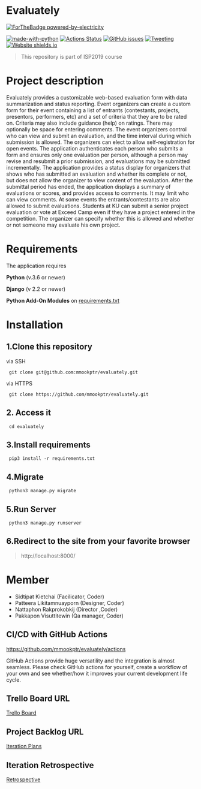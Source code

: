 # Evaluately

[![ForTheBadge powered-by-electricity](http://ForTheBadge.com/images/badges/powered-by-electricity.svg)](http://ForTheBadge.com)

[![made-with-python](https://img.shields.io/badge/Made%20with-Python-1f425f.svg)](https://www.python.org/)
[![Actions Status](https://github.com/mmookptr/evaluately/workflows/Evaluately/badge.svg)](https://github.com/mmookptr/evaluately/actions)
[![GitHub issues](https://img.shields.io/github/issues/mmookptr/evaluately.svg)](https://GitHub.com/mmookptr/evaluately/issues/)
[![Tweeting](https://img.shields.io/twitter/url/http/shields.io.svg?style=social)](https://twitter.com/intent/tweet?text=Evaluately%20is%20awesome!)
[![Website shields.io](https://img.shields.io/website-up-down-green-red/http/shields.io.svg)](https://evaluately.herokuapp.com/)

> This repository is part of ISP2019 course

# Project description

Evaluately provides a customizable web-based evaluation form with data summarization and status reporting. Event organizers can create a custom form for their event containing a list of entrants (contestants, projects, presentors, performers, etc) and a set of criteria that they are to be rated on. Criteria may also include guidance (help) on ratings. There may optionally be space for entering comments.
The event organizers control who can view and submit an evaluation, and the time interval during which submission is allowed. The organizers can elect to allow self-registration for open events.
The application authenticates each person who submits a form and ensures only one evaluation per person, although a person may revise and resubmit a prior submission, and evaluations may be submitted incrementally. The application provides a status display for organizers that shows who has submitted an evaluation and whether its complete or not, but does not allow the organizer to view content of the evaluation.
After the submittal period has ended, the application displays a summary of evaluations or scores, and provides access to comments. It may limit who can view comments.
At some events the entrants/contestants are also allowed to submit evaluations. Students at KU can submit a senior project evaluation or vote at Exceed Camp even if they have a project entered in the competition. The organizer can specify whether this is allowed and whether or not someone may evaluate his own project.

# Requirements

The application requires

**Python** (v.3.6 or newer)

**Django** (v 2.2 or newer)

**Python Add-On Modules** on [requirements.txt](requirements.txt)

# Installation

## 1.Clone this repository

via SSH

     git clone git@github.com:mmookptr/evaluately.git

via HTTPS

     git clone https://github.com/mmookptr/evaluately.git

## 2. Access it

     cd evaluately

## 3.Install requirements

     pip3 install -r requirements.txt

## 4.Migrate

     python3 manage.py migrate

## 5.Run Server

     python3 manage.py runserver

## 6.Redirect to the site from your favorite browser

> http://localhost:8000/

# Member

- Sidtipat Kietchai (Facilicator, Coder)
- Patteera Likitamnuayporn (Designer, Coder)
- Nattaphon Rakprokobkij (Director ,Coder)
- Pakkapon Visuttitewin (Qa manager, Coder)

## CI/CD with GitHub Actions

https://github.com/mmookptr/evaluately/actions

GitHub Actions provide huge versatility and the integration is almost seamless. Please check GitHub actions for yourself, create a workflow of your own and see whether/how it improves your current development life cycle.

## Trello Board URL

[Trello Board](https://trello.com/b/bICn1NIa/evaluately)

## Project Backlog URL

[Iteration Plans](https://docs.google.com/document/d/1tbbW8fQMx2SEDQTjB0Jtj4mknjqA_rKx_tdUeCVFEqs/edit#heading=h.e1kzr3qblvqo)

## Iteration Retrospective

[Retrospective](https://docs.google.com/document/d/1__I9L3fENzzlq_ilo4gY-A2EZMFPoNFcl1jnn4KBaYM/edit?usp=sharing)
